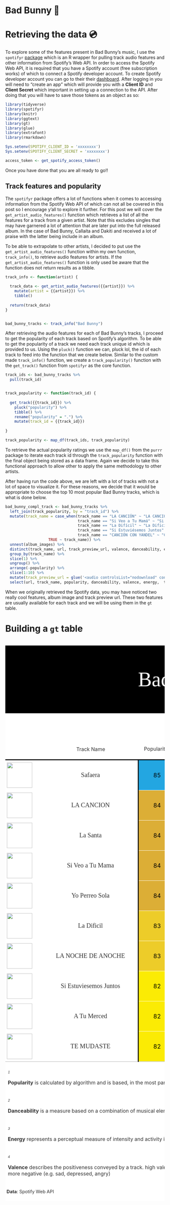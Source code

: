 
# Bad Bunny :rabbit:

# Retrieving the data :cd:

To explore some of the features present in Bad Bunny’s music, I use the
`spotifyr` [package](https://github.com/charlie86/spotifyr) which is an
R wrapper for pulling track audio features and other information from
Spotify’s Web API. In order to access the Spotify Web API, it is
required that you have a Spotify account (free subscription works) of
which to connect a Spotify developer account. To create Spotify
developer account you can go to their their
[dashboard](https://developer.spotify.com/dashboard/). After logging in
you will need to “create an app” which will provide you with a **Client
ID** and **Client Secret** which important in setting up a connection to
the API. After doing that you will have to save those tokens as an
object as so:

``` r
library(tidyverse)
library(spotifyr)
library(knitr)
library(ggtext)
library(gt)
library(glue)
library(extrafont)
library(rmarkdown)

Sys.setenv(SPOTIFY_CLIENT_ID = 'xxxxxxxx')
Sys.setenv(SPOTIFY_CLIENT_SECRET = 'xxxxxxxx')

access_token <- get_spotify_access_token()
```

Once you have done that you are all ready to go\!\!

## Track features and popularity

The `spotifyr` package offers a lot of functions when it comes to
accessing information from the Spotify Web API of which can not all be
covered in this post so I encourage y’all to explore it further. For
this post we will cover the `get_artist_audio_features()` function which
retrieves a list of all the features for a track from a given artist.
Note that this excludes singles that may have garnered a lot of
attention that are later put into the full released album. In the case
of Bad Bunny, Callaíta and Dakiti and received a lot of praise with the
latter being include in an album.

To be able to extrapolate to other artists, I decided to put use the
`get_artist_audio_features()` function within my own function,
`track_info()`, to retrieve audio features for artists. If the
`get_artist_audio_features()` function is only used be aware that the
function does not return results as a tibble.

``` r
track_info <- function(artist) {
  
  track_data <- get_artist_audio_features({{artist}}) %>%
    mutate(artist = {{artist}}) %>%
    tibble()
  
  return(track_data)
}


bad_bunny_tracks <- track_info("Bad Bunny")
```

After retrieving the audio features for each of Bad Bunny’s tracks, I
proceed to get the popularity of each track based on Spotify’s
algorithm. To be able to get the popularity of a track we need each
track unique id which is provided to us. Using the `pluck()` function we
can, pluck lol, the id of each track to feed into the function that we
create below. Similar to the custom made `track_info()` function, we
create a `track_popularity()` function with the `get_track()` function
from `spotifyr` as the core function.

``` r
track_ids <- bad_bunny_tracks %>% 
  pull(track_id)


track_popularity <- function(track_id) {
  
  get_track({{track_id}}) %>% 
    pluck("popularity") %>%
    tibble() %>%
    rename("popularity" = ".") %>% 
    mutate(track_id = {{track_id}})
  
}

track_popularity <- map_df(track_ids, track_popularity)
```

To retrieve the actual popularity ratings we use the `map_df()` from the
`purrr` package to iterate each track id through the `track_popularity`
function with the final object being stored as a data frame. Again we
decide to take this functional approach to allow other to apply the same
methodology to other artists.

After having run the code above, we are left with a lot of tracks with
not a lot of space to visualize it. For these reasons, we decide that it
would be appropriate to choose the top 10 most popular Bad Bunny tracks,
which is what is done below.

``` r
bad_bunny_compl_track <- bad_bunny_tracks %>%
  left_join(track_popularity, by = "track_id") %>% 
  mutate(track_name = case_when(track_name == "LA CANCIÓN" ~ "LA CANCION",
                                track_name == "Si Veo a Tu Mamá" ~ "Si Veo a Tu Mama",
                                track_name == "La Difícil" ~ "La Dificil",
                                track_name == "Si Estuviésemos Juntos" ~ "  Si Estuviesemos Juntos",
                                track_name == "CANCIÓN CON YANDEL" ~ "CANCION CON YANDEL",
                   TRUE ~ track_name)) %>%
  unnest(album_images) %>%
  distinct(track_name, url, track_preview_url, valence, danceability, energy, popularity) %>% 
  group_by(track_name) %>%
  slice(1) %>%
  ungroup() %>% 
  arrange(-popularity) %>% 
  slice(1:10) %>% 
  mutate(track_preview_url = glue('<audio controlsList="nodownload" controls src="{track_preview_url}"></audio>')) %>%
  select(url, track_name, popularity, danceability, valence, energy,  track_preview_url)
```

When we originally retrieved the Spotify data, you may have noticed two
really cool features, album image and track preview url. These two
features are usually available for each track and we will be using them
in the `gt` table.

# Building a `gt` table

<!--html_preserve-->

<style>html {
  font-family: -apple-system, BlinkMacSystemFont, 'Segoe UI', Roboto, Oxygen, Ubuntu, Cantarell, 'Helvetica Neue', 'Fira Sans', 'Droid Sans', Arial, sans-serif;
}

#rsxadbdexs .gt_table {
  display: table;
  border-collapse: collapse;
  margin-left: auto;
  margin-right: auto;
  color: #333333;
  font-size: 16px;
  background-color: #FFFFFF;
  width: auto;
  border-top-style: solid;
  border-top-width: 2px;
  border-top-color: #A8A8A8;
  border-right-style: none;
  border-right-width: 2px;
  border-right-color: #D3D3D3;
  border-bottom-style: solid;
  border-bottom-width: 3px;
  border-bottom-color: white;
  border-left-style: none;
  border-left-width: 2px;
  border-left-color: #D3D3D3;
}

#rsxadbdexs .gt_heading {
  background-color: #FFFFFF;
  text-align: center;
  border-bottom-color: #FFFFFF;
  border-left-style: none;
  border-left-width: 1px;
  border-left-color: #D3D3D3;
  border-right-style: none;
  border-right-width: 1px;
  border-right-color: #D3D3D3;
}

#rsxadbdexs .gt_title {
  color: #333333;
  font-size: 125%;
  font-weight: initial;
  padding-top: 4px;
  padding-bottom: 4px;
  border-bottom-color: #FFFFFF;
  border-bottom-width: 0;
}

#rsxadbdexs .gt_subtitle {
  color: #333333;
  font-size: 85%;
  font-weight: initial;
  padding-top: 0;
  padding-bottom: 4px;
  border-top-color: #FFFFFF;
  border-top-width: 0;
}

#rsxadbdexs .gt_bottom_border {
  border-bottom-style: solid;
  border-bottom-width: 2px;
  border-bottom-color: #D3D3D3;
}

#rsxadbdexs .gt_col_headings {
  border-top-style: solid;
  border-top-width: 2px;
  border-top-color: #D3D3D3;
  border-bottom-style: solid;
  border-bottom-width: 2px;
  border-bottom-color: #D3D3D3;
  border-left-style: none;
  border-left-width: 1px;
  border-left-color: #D3D3D3;
  border-right-style: none;
  border-right-width: 1px;
  border-right-color: #D3D3D3;
}

#rsxadbdexs .gt_col_heading {
  color: #333333;
  background-color: #FFFFFF;
  font-size: 100%;
  font-weight: normal;
  text-transform: inherit;
  border-left-style: none;
  border-left-width: 1px;
  border-left-color: #D3D3D3;
  border-right-style: none;
  border-right-width: 1px;
  border-right-color: #D3D3D3;
  vertical-align: bottom;
  padding-top: 5px;
  padding-bottom: 6px;
  padding-left: 5px;
  padding-right: 5px;
  overflow-x: hidden;
}

#rsxadbdexs .gt_column_spanner_outer {
  color: #333333;
  background-color: #FFFFFF;
  font-size: 100%;
  font-weight: normal;
  text-transform: inherit;
  padding-top: 0;
  padding-bottom: 0;
  padding-left: 4px;
  padding-right: 4px;
}

#rsxadbdexs .gt_column_spanner_outer:first-child {
  padding-left: 0;
}

#rsxadbdexs .gt_column_spanner_outer:last-child {
  padding-right: 0;
}

#rsxadbdexs .gt_column_spanner {
  border-bottom-style: solid;
  border-bottom-width: 2px;
  border-bottom-color: #D3D3D3;
  vertical-align: bottom;
  padding-top: 5px;
  padding-bottom: 6px;
  overflow-x: hidden;
  display: inline-block;
  width: 100%;
}

#rsxadbdexs .gt_group_heading {
  padding: 8px;
  color: #333333;
  background-color: #FFFFFF;
  font-size: 100%;
  font-weight: initial;
  text-transform: inherit;
  border-top-style: solid;
  border-top-width: 2px;
  border-top-color: #D3D3D3;
  border-bottom-style: solid;
  border-bottom-width: 2px;
  border-bottom-color: #D3D3D3;
  border-left-style: none;
  border-left-width: 1px;
  border-left-color: #D3D3D3;
  border-right-style: none;
  border-right-width: 1px;
  border-right-color: #D3D3D3;
  vertical-align: middle;
}

#rsxadbdexs .gt_empty_group_heading {
  padding: 0.5px;
  color: #333333;
  background-color: #FFFFFF;
  font-size: 100%;
  font-weight: initial;
  border-top-style: solid;
  border-top-width: 2px;
  border-top-color: #D3D3D3;
  border-bottom-style: solid;
  border-bottom-width: 2px;
  border-bottom-color: #D3D3D3;
  vertical-align: middle;
}

#rsxadbdexs .gt_striped {
  background-color: rgba(128, 128, 128, 0.05);
}

#rsxadbdexs .gt_from_md > :first-child {
  margin-top: 0;
}

#rsxadbdexs .gt_from_md > :last-child {
  margin-bottom: 0;
}

#rsxadbdexs .gt_row {
  padding-top: 7px;
  padding-bottom: 7px;
  padding-left: 5px;
  padding-right: 5px;
  margin: 10px;
  border-top-style: solid;
  border-top-width: 1px;
  border-top-color: white;
  border-left-style: none;
  border-left-width: 1px;
  border-left-color: #D3D3D3;
  border-right-style: none;
  border-right-width: 1px;
  border-right-color: #D3D3D3;
  vertical-align: middle;
  overflow-x: hidden;
}

#rsxadbdexs .gt_stub {
  color: #333333;
  background-color: #FFFFFF;
  font-size: 100%;
  font-weight: initial;
  text-transform: inherit;
  border-right-style: solid;
  border-right-width: 2px;
  border-right-color: #D3D3D3;
  padding-left: 12px;
}

#rsxadbdexs .gt_summary_row {
  color: #333333;
  background-color: #FFFFFF;
  text-transform: inherit;
  padding-top: 8px;
  padding-bottom: 8px;
  padding-left: 5px;
  padding-right: 5px;
}

#rsxadbdexs .gt_first_summary_row {
  padding-top: 8px;
  padding-bottom: 8px;
  padding-left: 5px;
  padding-right: 5px;
  border-top-style: solid;
  border-top-width: 2px;
  border-top-color: #D3D3D3;
}

#rsxadbdexs .gt_grand_summary_row {
  color: #333333;
  background-color: #FFFFFF;
  text-transform: inherit;
  padding-top: 8px;
  padding-bottom: 8px;
  padding-left: 5px;
  padding-right: 5px;
}

#rsxadbdexs .gt_first_grand_summary_row {
  padding-top: 8px;
  padding-bottom: 8px;
  padding-left: 5px;
  padding-right: 5px;
  border-top-style: double;
  border-top-width: 6px;
  border-top-color: #D3D3D3;
}

#rsxadbdexs .gt_table_body {
  border-top-style: solid;
  border-top-width: 2px;
  border-top-color: #D3D3D3;
  border-bottom-style: solid;
  border-bottom-width: 2px;
  border-bottom-color: #D3D3D3;
}

#rsxadbdexs .gt_footnotes {
  color: #333333;
  background-color: #FFFFFF;
  border-bottom-style: none;
  border-bottom-width: 2px;
  border-bottom-color: #D3D3D3;
  border-left-style: none;
  border-left-width: 2px;
  border-left-color: #D3D3D3;
  border-right-style: none;
  border-right-width: 2px;
  border-right-color: #D3D3D3;
}

#rsxadbdexs .gt_footnote {
  margin: 0px;
  font-size: 10px;
  padding: 4px;
}

#rsxadbdexs .gt_sourcenotes {
  color: #333333;
  background-color: #FFFFFF;
  border-bottom-style: none;
  border-bottom-width: 2px;
  border-bottom-color: #D3D3D3;
  border-left-style: none;
  border-left-width: 2px;
  border-left-color: #D3D3D3;
  border-right-style: none;
  border-right-width: 2px;
  border-right-color: #D3D3D3;
}

#rsxadbdexs .gt_sourcenote {
  font-size: 90%;
  padding: 4px;
}

#rsxadbdexs .gt_left {
  text-align: left;
}

#rsxadbdexs .gt_center {
  text-align: center;
}

#rsxadbdexs .gt_right {
  text-align: right;
  font-variant-numeric: tabular-nums;
}

#rsxadbdexs .gt_font_normal {
  font-weight: normal;
}

#rsxadbdexs .gt_font_bold {
  font-weight: bold;
}

#rsxadbdexs .gt_font_italic {
  font-style: italic;
}

#rsxadbdexs .gt_super {
  font-size: 65%;
}

#rsxadbdexs .gt_footnote_marks {
  font-style: italic;
  font-size: 65%;
}
</style>

<div id="rsxadbdexs" style="overflow-x:auto;overflow-y:auto;width:auto;height:auto;">

<table class="gt_table" style="table-layout: fixed; width: 1250px">

<colgroup>

<col style="width: 120px"/>

<col style="width: 300px"/>

<col style="width: 120px"/>

<col style="width: 120px"/>

<col style="width: 120px"/>

<col style="width: 120px"/>

<col style="width: 350px"/>

</colgroup>

<thead class="gt_header">

<tr>

<th colspan="7" class="gt_heading gt_title gt_font_normal" style="color: white; font-family: Againts; font-size: 65px; background-color: #000000;">

Bad Bunny
<img src='https://1000marcas.net/wp-content/uploads/2020/01/Bad-Bunny-emblema.jpg' width='100' height='60' style='vertical-align:middle'>

</th>

</tr>

<tr>

<th colspan="7" class="gt_heading gt_subtitle gt_font_normal gt_bottom_border" style>

</th>

</tr>

</thead>

<thead class="gt_col_headings">

<tr>

<th class="gt_col_heading gt_center gt_columns_bottom_border" rowspan="2" colspan="1" style="border-bottom-width: 3px; border-bottom-style: solid; border-bottom-color: black; border-top-width: 3px; border-top-style: solid; border-top-color: white;">

</th>

<th class="gt_col_heading gt_center gt_columns_bottom_border" rowspan="2" colspan="1" style="border-bottom-width: 3px; border-bottom-style: solid; border-bottom-color: black; border-top-width: 3px; border-top-style: solid; border-top-color: white;">

Track Name

</th>

<th class="gt_col_heading gt_center gt_columns_bottom_border" rowspan="2" colspan="1" style="border-bottom-width: 3px; border-bottom-style: solid; border-bottom-color: black; border-top-width: 3px; border-top-style: solid; border-top-color: white;">

Popularity<sup class="gt_footnote_marks">1</sup>

</th>

<th class="gt_center gt_columns_top_border gt_column_spanner_outer" rowspan="1" colspan="3">

<span class="gt_column_spanner">Track Audio Features 💿</span>

</th>

<th class="gt_col_heading gt_center gt_columns_bottom_border" rowspan="2" colspan="1" style="border-bottom-width: 3px; border-bottom-style: solid; border-bottom-color: black; border-top-width: 3px; border-top-style: solid; border-top-color: white;">

Preview The Track 🎧

</th>

</tr>

<tr>

<th class="gt_col_heading gt_columns_bottom_border gt_center" rowspan="1" colspan="1" style="border-bottom-width: 3px; border-bottom-style: solid; border-bottom-color: black; border-top-width: 3px; border-top-style: solid; border-top-color: white;">

Danceability<sup class="gt_footnote_marks">2</sup>

</th>

<th class="gt_col_heading gt_columns_bottom_border gt_center" rowspan="1" colspan="1" style="border-bottom-width: 3px; border-bottom-style: solid; border-bottom-color: black; border-top-width: 3px; border-top-style: solid; border-top-color: white;">

Energy<sup class="gt_footnote_marks">3</sup>

</th>

<th class="gt_col_heading gt_columns_bottom_border gt_center" rowspan="1" colspan="1" style="border-bottom-width: 3px; border-bottom-style: solid; border-bottom-color: black; border-top-width: 3px; border-top-style: solid; border-top-color: white;">

Valence<sup class="gt_footnote_marks">4</sup>

</th>

</tr>

</thead>

<tbody class="gt_table_body">

<tr>

<td class="gt_row gt_left">

<img src="https://i.scdn.co/image/ab67616d0000b273548f7ec52da7313de0c5e4a0" style="height:80px;">

</td>

<td class="gt_row gt_center" style="font-family: Colors Of Autumn; font-size: 20px;">

Safaera

</td>

<td class="gt_row gt_center" style="border-left-width: 3px; border-left-style: solid; border-left-color: black; border-right-width: 3px; border-right-style: solid; border-right-color: black; font-size: 18.5px; color: #000000; background-color: #23A6E1;">

85

</td>

<td class="gt_row gt_center" style="font-size: 18.5px;">

0.61

</td>

<td class="gt_row gt_center" style="font-size: 18.5px;">

0.83

</td>

<td class="gt_row gt_center" style="font-size: 18.5px;">

0.69

</td>

<td class="gt_row gt_left">

<div class="gt_from_md">

<p>

<audio controlsList="nodownload" controls src="https://p.scdn.co/mp3-preview/c67f59e5d3806b41f54f772ba8cc24410ed0a258?cid=9d31a6fe89fc4bbda898cd726a12d593">

</audio>

</p>

</div>

</td>

</tr>

<tr>

<td class="gt_row gt_left">

<img src="https://i.scdn.co/image/ab67616d0000b2734891d9b25d8919448388f3bb" style="height:80px;">

</td>

<td class="gt_row gt_center" style="font-family: Colors Of Autumn; font-size: 20px;">

LA CANCION

</td>

<td class="gt_row gt_center" style="border-left-width: 3px; border-left-style: solid; border-left-color: black; border-right-width: 3px; border-right-style: solid; border-right-color: black; font-size: 18.5px; color: #000000; background-color: #DCAE36;">

84

</td>

<td class="gt_row gt_center" style="font-size: 18.5px;">

0.75

</td>

<td class="gt_row gt_center" style="font-size: 18.5px;">

0.65

</td>

<td class="gt_row gt_center" style="font-size: 18.5px;">

0.43

</td>

<td class="gt_row gt_left">

<div class="gt_from_md">

<p>

<audio controlsList="nodownload" controls src="NA">

</audio>

</p>

</div>

</td>

</tr>

<tr>

<td class="gt_row gt_left">

<img src="https://i.scdn.co/image/ab67616d0000b273548f7ec52da7313de0c5e4a0" style="height:80px;">

</td>

<td class="gt_row gt_center" style="font-family: Colors Of Autumn; font-size: 20px;">

La Santa

</td>

<td class="gt_row gt_center" style="border-left-width: 3px; border-left-style: solid; border-left-color: black; border-right-width: 3px; border-right-style: solid; border-right-color: black; font-size: 18.5px; color: #000000; background-color: #DCAE36;">

84

</td>

<td class="gt_row gt_center" style="font-size: 18.5px;">

0.74

</td>

<td class="gt_row gt_center" style="font-size: 18.5px;">

0.87

</td>

<td class="gt_row gt_center" style="font-size: 18.5px;">

0.59

</td>

<td class="gt_row gt_left">

<div class="gt_from_md">

<p>

<audio controlsList="nodownload" controls src="https://p.scdn.co/mp3-preview/0fba2ae7b6f5588e301a6c0008914e1e864b6e66?cid=9d31a6fe89fc4bbda898cd726a12d593">

</audio>

</p>

</div>

</td>

</tr>

<tr>

<td class="gt_row gt_left">

<img src="https://i.scdn.co/image/ab67616d0000b273548f7ec52da7313de0c5e4a0" style="height:80px;">

</td>

<td class="gt_row gt_center" style="font-family: Colors Of Autumn; font-size: 20px;">

Si Veo a Tu Mama

</td>

<td class="gt_row gt_center" style="border-left-width: 3px; border-left-style: solid; border-left-color: black; border-right-width: 3px; border-right-style: solid; border-right-color: black; font-size: 18.5px; color: #000000; background-color: #DCAE36;">

84

</td>

<td class="gt_row gt_center" style="font-size: 18.5px;">

0.90

</td>

<td class="gt_row gt_center" style="font-size: 18.5px;">

0.60

</td>

<td class="gt_row gt_center" style="font-size: 18.5px;">

0.82

</td>

<td class="gt_row gt_left">

<div class="gt_from_md">

<p>

<audio controlsList="nodownload" controls src="https://p.scdn.co/mp3-preview/030b0d06fd4154482d5cb122b5c8c6678c86f666?cid=9d31a6fe89fc4bbda898cd726a12d593">

</audio>

</p>

</div>

</td>

</tr>

<tr>

<td class="gt_row gt_left">

<img src="https://i.scdn.co/image/ab67616d0000b273548f7ec52da7313de0c5e4a0" style="height:80px;">

</td>

<td class="gt_row gt_center" style="font-family: Colors Of Autumn; font-size: 20px;">

Yo Perreo Sola

</td>

<td class="gt_row gt_center" style="border-left-width: 3px; border-left-style: solid; border-left-color: black; border-right-width: 3px; border-right-style: solid; border-right-color: black; font-size: 18.5px; color: #000000; background-color: #DCAE36;">

84

</td>

<td class="gt_row gt_center" style="font-size: 18.5px;">

0.86

</td>

<td class="gt_row gt_center" style="font-size: 18.5px;">

0.76

</td>

<td class="gt_row gt_center" style="font-size: 20px; color: #156594; font-weight: bold;">

0.45

</td>

<td class="gt_row gt_left">

<div class="gt_from_md">

<p>

<audio controlsList="nodownload" controls src="https://p.scdn.co/mp3-preview/3575ce15e6727094dc606c9d29e79f5830340172?cid=9d31a6fe89fc4bbda898cd726a12d593">

</audio>

</p>

</div>

</td>

</tr>

<tr>

<td class="gt_row gt_left">

<img src="https://i.scdn.co/image/ab67616d0000b273548f7ec52da7313de0c5e4a0" style="height:80px;">

</td>

<td class="gt_row gt_center" style="font-family: Colors Of Autumn; font-size: 20px;">

La Dificil

</td>

<td class="gt_row gt_center" style="border-left-width: 3px; border-left-style: solid; border-left-color: black; border-right-width: 3px; border-right-style: solid; border-right-color: black; font-size: 18.5px; color: #000000; background-color: #EDCC29;">

83

</td>

<td class="gt_row gt_center" style="font-size: 20px; color: #156594; font-weight: bold;">

0.69

</td>

<td class="gt_row gt_center" style="font-size: 18.5px;">

0.85

</td>

<td class="gt_row gt_center" style="font-size: 18.5px;">

0.76

</td>

<td class="gt_row gt_left">

<div class="gt_from_md">

<p>

<audio controlsList="nodownload" controls src="https://p.scdn.co/mp3-preview/b368a8887077ef0d389964973e2ee298f1b03948?cid=9d31a6fe89fc4bbda898cd726a12d593">

</audio>

</p>

</div>

</td>

</tr>

<tr>

<td class="gt_row gt_left">

<img src="https://i.scdn.co/image/ab67616d0000b273005ee342f4eef2cc6e8436ab" style="height:80px;">

</td>

<td class="gt_row gt_center" style="font-family: Colors Of Autumn; font-size: 20px;">

LA NOCHE DE ANOCHE

</td>

<td class="gt_row gt_center" style="border-left-width: 3px; border-left-style: solid; border-left-color: black; border-right-width: 3px; border-right-style: solid; border-right-color: black; font-size: 18.5px; color: #000000; background-color: #EDCC29;">

83

</td>

<td class="gt_row gt_center" style="font-size: 18.5px;">

0.86

</td>

<td class="gt_row gt_center" style="font-size: 18.5px;">

0.62

</td>

<td class="gt_row gt_center" style="font-size: 18.5px;">

0.39

</td>

<td class="gt_row gt_left">

<div class="gt_from_md">

<p>

<audio controlsList="nodownload" controls src="https://p.scdn.co/mp3-preview/a71a9aa2416897c325e1018059d18090a7762c91?cid=9d31a6fe89fc4bbda898cd726a12d593">

</audio>

</p>

</div>

</td>

</tr>

<tr>

<td class="gt_row gt_left">

<img src="https://i.scdn.co/image/ab67616d0000b2732fbd77033247e889cb7d2ac4" style="height:80px;">

</td>

<td class="gt_row gt_center" style="font-family: Colors Of Autumn; font-size: 20px;">

Si Estuviesemos Juntos

</td>

<td class="gt_row gt_center" style="border-left-width: 3px; border-left-style: solid; border-left-color: black; border-right-width: 3px; border-right-style: solid; border-right-color: black; font-size: 18.5px; color: #000000; background-color: #FBEB04;">

82

</td>

<td class="gt_row gt_center" style="font-size: 18.5px;">

0.67

</td>

<td class="gt_row gt_center" style="font-size: 20px; color: #156594; font-weight: bold;">

0.59

</td>

<td class="gt_row gt_center" style="font-size: 18.5px;">

0.16

</td>

<td class="gt_row gt_left">

<div class="gt_from_md">

<p>

<audio controlsList="nodownload" controls src="https://p.scdn.co/mp3-preview/340f2b16c8f2e94de4f3892e19a9b336573552db?cid=9d31a6fe89fc4bbda898cd726a12d593">

</audio>

</p>

</div>

</td>

</tr>

<tr>

<td class="gt_row gt_left">

<img src="https://i.scdn.co/image/ab67616d0000b273548f7ec52da7313de0c5e4a0" style="height:80px;">

</td>

<td class="gt_row gt_center" style="font-family: Colors Of Autumn; font-size: 20px;">

A Tu Merced

</td>

<td class="gt_row gt_center" style="border-left-width: 3px; border-left-style: solid; border-left-color: black; border-right-width: 3px; border-right-style: solid; border-right-color: black; font-size: 18.5px; color: #000000; background-color: #FBEB04;">

82

</td>

<td class="gt_row gt_center" style="font-size: 18.5px;">

0.86

</td>

<td class="gt_row gt_center" style="font-size: 18.5px;">

0.79

</td>

<td class="gt_row gt_center" style="font-size: 18.5px;">

0.89

</td>

<td class="gt_row gt_left">

<div class="gt_from_md">

<p>

<audio controlsList="nodownload" controls src="https://p.scdn.co/mp3-preview/fa010f780196cdaba49c019c9153a37a57b157c6?cid=9d31a6fe89fc4bbda898cd726a12d593">

</audio>

</p>

</div>

</td>

</tr>

<tr>

<td class="gt_row gt_left">

<img src="https://i.scdn.co/image/ab67616d0000b273005ee342f4eef2cc6e8436ab" style="height:80px;">

</td>

<td class="gt_row gt_center" style="font-family: Colors Of Autumn; font-size: 20px;">

TE MUDASTE

</td>

<td class="gt_row gt_center" style="border-left-width: 3px; border-left-style: solid; border-left-color: black; border-right-width: 3px; border-right-style: solid; border-right-color: black; font-size: 18.5px; color: #000000; background-color: #FBEB04;">

82

</td>

<td class="gt_row gt_center" style="font-size: 18.5px;">

0.81

</td>

<td class="gt_row gt_center" style="font-size: 18.5px;">

0.64

</td>

<td class="gt_row gt_center" style="font-size: 18.5px;">

0.47

</td>

<td class="gt_row gt_left">

<div class="gt_from_md">

<p>

<audio controlsList="nodownload" controls src="https://p.scdn.co/mp3-preview/4f49b842c112f64c7c0500efaad9583437c2f7f7?cid=9d31a6fe89fc4bbda898cd726a12d593">

</audio>

</p>

</div>

</td>

</tr>

</tbody>

<tfoot class="gt_sourcenotes">

<tr>

<td class="gt_sourcenote" colspan="7">

<strong>Data</strong>: Spotify Web API

</td>

</tr>

</tfoot>

<tfoot>

<tr class="gt_footnotes">

<td colspan="7">

<p class="gt_footnote">

<sup class="gt_footnote_marks"> <em>1</em> </sup>

<strong>Popularity</strong> is calculated by algorithm and is based, in
the most part, on the total number of plays the track has had and how
recent those plays are. <br />

</p>

<p class="gt_footnote">

<sup class="gt_footnote_marks"> <em>2</em> </sup>

<strong>Danceability</strong> is a measure based on a combination of
musical elements including tempo, rhythm stability, beat strenght, and
overall regularity <br />

</p>

<p class="gt_footnote">

<sup class="gt_footnote_marks"> <em>3</em> </sup>

<strong>Energy</strong> represents a perceptual measure of intensity and
activity in a track. High energy resembles death metal while low
resembles Bach. <br />

</p>

<p class="gt_footnote">

<sup class="gt_footnote_marks"> <em>4</em> </sup>

<strong>Valence</strong> describes the positiveness conveyed by a track.
high valence sound more positive (e.g. happy, cheerful, euphoric), while
tracks with low valence sound more negative (e.g. sad, depressed, angry)
<br />

</p>

</td>

</tr>

</tfoot>

</table>

</div>

<!--/html_preserve-->
